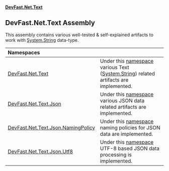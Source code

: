 #### [DevFast.Net.Text](index.md 'index')

## DevFast.Net.Text Assembly

This assembly contains various well-tested & self-explained artifacts to work with
[System.String](https://docs.microsoft.com/en-us/dotnet/api/System.String 'System.String') data-type.

| Namespaces | |
| :--- | :--- |
| [DevFast.Net.Text](DevFast.Net.Text.md 'DevFast.Net.Text') | Under this [namespace](https://docs.microsoft.com/en-us/dotnet/csharp/language-reference/keywords/namespace 'https://docs.microsoft.com/en-us/dotnet/csharp/language-reference/keywords/namespace') various Text ([System.String](https://docs.microsoft.com/en-us/dotnet/api/System.String 'System.String')) related artifacts are implemented. |
| [DevFast.Net.Text.Json](DevFast.Net.Text.Json.md 'DevFast.Net.Text.Json') | Under this [namespace](https://docs.microsoft.com/en-us/dotnet/csharp/language-reference/keywords/namespace 'https://docs.microsoft.com/en-us/dotnet/csharp/language-reference/keywords/namespace') various JSON data related artifacts are implemented. |
| [DevFast.Net.Text.Json.NamingPolicy](DevFast.Net.Text.Json.NamingPolicy.md 'DevFast.Net.Text.Json.NamingPolicy') | Under this [namespace](https://docs.microsoft.com/en-us/dotnet/csharp/language-reference/keywords/namespace 'https://docs.microsoft.com/en-us/dotnet/csharp/language-reference/keywords/namespace') naming policies for JSON data are implemented. |
| [DevFast.Net.Text.Json.Utf8](DevFast.Net.Text.Json.Utf8.md 'DevFast.Net.Text.Json.Utf8') | Under this [namespace](https://docs.microsoft.com/en-us/dotnet/csharp/language-reference/keywords/namespace 'https://docs.microsoft.com/en-us/dotnet/csharp/language-reference/keywords/namespace') UTF-8 based JSON data processing is implemented. |
